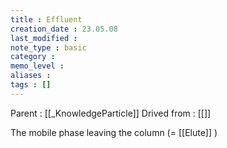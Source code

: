 ```yaml
---
title : Effluent
creation_date : 23.05.08
last_modified :
note_type : basic
category :
memo_level :
aliases : 
tags : []
---
```


Parent : [[_KnowledgeParticle]]
Drived from : [[]]

The mobile phase leaving the column (= [[Elute]] )